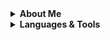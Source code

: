  <details>
    <summary><b>About Me</b></summary><br/>
    - 👋 Hi, I’m @RohanReddyCJ <br>
    - 👀 I’m interested in ...game development <br>
    - 🌱 I’m currently learning ...game development

</details>
<details>
    <summary><b> Languages & Tools</b></summary><br/>
 


<a href="https://dev.epicgames.com/community/profile/0PMnK/RohanReddyCJ">
    <img height="50" src="https://img.shields.io/badge/Unreal%20Engine-0E1128.svg?style=for-the-badge&logo=Unreal-Engine&logoColor=white"/>
</a>


<a href="https://dev.epicgames.com/community/profile/0PMnK/RohanReddyCJ">
    <img height="50" src="https://img.shields.io/badge/Blender-F5792A.svg?style=for-the-badge&logo=Blender&logoColor=white"/>
</a>


<img height=50 src="https://cdn.jsdelivr.net/gh/devicons/devicon/icons/python/python-original.svg"/><img height=50 src="https://cdn.jsdelivr.net/gh/devicons/devicon/icons/java/java-original.svg"/><img height=50 src="https://cdn.jsdelivr.net/gh/devicons/devicon/icons/html5/html5-original.svg" /><img height=50 src="https://cdn.jsdelivr.net/gh/devicons/devicon/icons/css3/css3-original.svg" /><img height=50 src="https://cdn.jsdelivr.net/gh/devicons/devicon/icons/react/react-original.svg" /><img height=50 src="https://cdn.jsdelivr.net/gh/devicons/devicon/icons/git/git-plain.svg"/><img height=50 src="https://cdn.jsdelivr.net/gh/devicons/devicon/icons/github/github-original.svg"/>


<img src="https://github-readme-stats.vercel.app/api?username=RohanReddyCJ&show_icons=true&theme=dark"/>


<img src="https://github-readme-streak-stats.herokuapp.com/?user=RohanReddyCJ"/>

<img src="https://github-readme-stats.vercel.app/api/top-langs?username=RohanReddyCJ&layout=compact"/>

</details>
          

